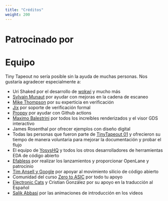 ```yaml
---
title: "Créditos"
weight: 200
---
```


# Patrocinado por

# Equipo

Tiny Tapeout no sería posible sin la ayuda de muchas personas. Nos gustaría agradecer especialmente a:

* Uri Shaked por el desarrollo de [wokwi](https://wokwi.com/) y mucho más
* [Sylvain Munaut](https://twitter.com/tnt) por ayudar con mejoras en la cadena de escaneo
* [Mike Thompson](https://www.linkedin.com/in/michael-thompson-0a581a/) por su experticia en verificación
* [Jix](https://twitter.com/jix_) por soporte de verificación formal
* [Proppy](https://twitter.com/proppy) por ayudar con Github actions
* [Maximo Balestrini](https://twitter.com/maxiborga) por todos los increíbles renderizados y el visor GDS interactivo
* James Rosenthal por ofrecer ejemplos con diseño digital
* Todas las personas que fueron parte de [TinyTapeout 01](/runs/tt01) y ofrecieron su tiempo de manera voluntaria para mejorar la documentación y probar el flujo
* El equipo de [YosysHQ](https://www.yosyshq.com/) y todos los otros desarrolladores de herramientas EDA de código abierto
* [Efabless](https://efabless.com/) por realizar los lanzamientos y proporcionar OpenLane y patrocinio
* [Tim Ansell y Google](https://www.youtube.com/watch?v=EczW2IWdnOM) por apoyar al movimiento silicio de código abierto
* Comunidad del curso [Zero to ASIC](https://zerotoasiccourse.com/) por todo tu apoyo
* [Electronic Cats](https://electroniccats.com/) y Cristian González por su apoyo en la traducción al Español
* [Salik Abbasi](https://www.instagram.com/salikabbasi/) por las animaciones de introducción en los videos
